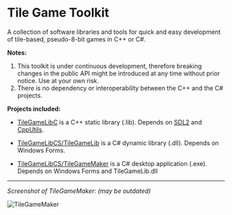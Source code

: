 # Tile Game Toolkit
A collection of software libraries and tools for quick and easy development of tile-based, pseudo-8-bit games in C++ or C#.

**Notes:**

1. This toolkit is under continuous development, therefore breaking changes in the public API might be introduced at any time without prior notice. Use at your own risk.
2. There is no dependency or interoperability between the C++ and the C# projects.

**Projects included:**

- [TileGameLibC](https://github.com/FernandoAiresCastello/TileGameToolkit/tree/master/TileGameLibC) is a C++ static library (.lib). Depends on [SDL2](https://www.libsdl.org/) and [CppUtils](https://github.com/FernandoAiresCastello/CppUtils).

- [TileGameLibCS/TileGameLib](https://github.com/FernandoAiresCastello/TileGameToolkit/tree/master/TileGameLibCS/TileGameLib) is a C# dynamic library (.dll). Depends on Windows Forms.

- [TileGameLibCS/TileGameMaker](https://github.com/FernandoAiresCastello/TileGameToolkit/tree/master/TileGameLibCS/TileGameMaker) is a C# desktop application (.exe). Depends on Windows Forms and TileGameLib.dll

---

*Screenshot of TileGameMaker: (may be outdated)*

![TileGameMaker](https://raw.githubusercontent.com/FernandoAiresCastello/TileGameToolkit/master/Images/TileGameMaker.png)
